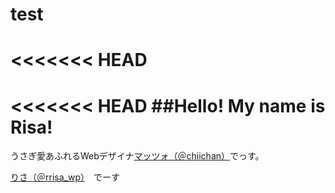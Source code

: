 # test

<<<<<<< HEAD
=======
<<<<<<< HEAD
##Hello! My name is Risa!
=======
うさぎ愛あふれるWebデザイナ[マッツォ（＠chiichan）](https://twitter.com/chiichan)でっす。


[りさ（＠rrisa_wp）](https://twitter.com/rrisa_wp)　でーす
